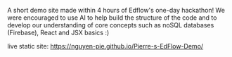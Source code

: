 A short demo site made within 4 hours of Edflow's one-day hackathon!
We were encouraged to use AI to help build the structure of the code and to develop our  understanding of core concepts such as noSQL databases (Firebase), React and JSX basics :)

live static site: https://nguyen-pie.github.io/Pierre-s-EdFlow-Demo/
